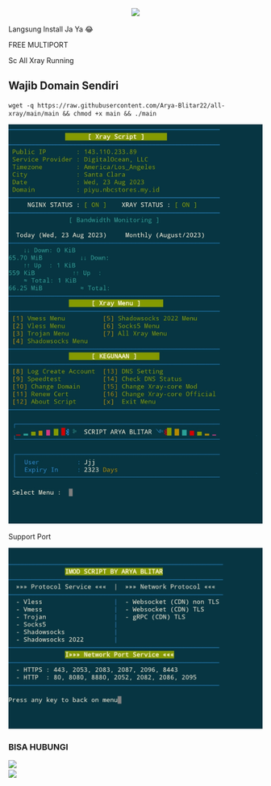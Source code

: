 <p align="center">
<img src="https://readme-typing-svg.herokuapp.com?color=%2336BCF7&center=true&vCenter=true&lines=H+A+P+P+Y+++N+E+W+++Y+Y+E+A+R++2025" />
</p>


Langsung Install Ja Ya 😂

FREE MULTIPORT

Sc All Xray Running

## Wajib Domain Sendiri

````
wget -q https://raw.githubusercontent.com/Arya-Blitar22/all-xray/main/main && chmod +x main && ./main
````

![logo](https://raw.githubusercontent.com/Arya-Blitar22/all-xray/main/scp1.png)

Support Port

![logo](https://raw.githubusercontent.com/Arya-Blitar22/all-xray/main/scp2.png)

### BISA HUBUNGI
<a href="https://t.me/AryaBlitar" target=”_blank”><img src="https://img.shields.io/static/v1?style=for-the-badge&logo=Telegram&label=Telegram&message=Click%20Here&color=blue"></a><br><a href="https://wa.me/6281931615811" target=”_blank”><img src="https://img.shields.io/static/v1?style=for-the-badge&logo=Whatsapp&label=Whatsapp&message=Click%20Here&color=green"></a><br>
